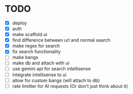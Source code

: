 # TODO

- [x] deploy
- [x] auth
- [x] make scaffold ui
- [x] find difference between url and normal search
- [x] make regex for search
- [x] fix search functionality
- [ ] make bangs
- [ ] make db and attach with ui
- [ ] use gemini api for search intellisense
- [ ] integrate intellisense to ui
- [ ] allow for custom bangs (will attach to db)
- [ ] rate limitter for AI requests (Or don't just think about it)